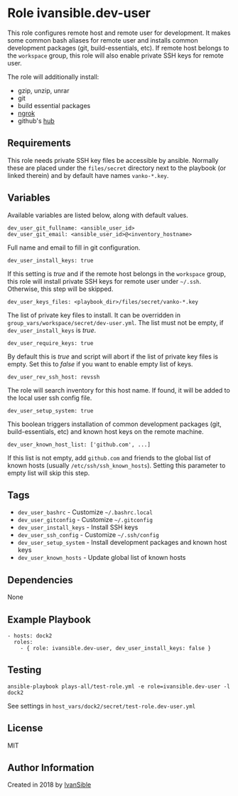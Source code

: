 # Role ivansible.dev-user

This role configures remote host and remote user for development.
It makes some common bash aliases for remote user and installs
common development packages (git, build-essentials, etc).
If remote host belongs to the `workspace` group, this role will
also enable private SSH keys for remote user.

The role will additionally install:
  - gzip, unzip, unrar
  - git
  - build essential packages
  - [ngrok](https://ngrok.com/)
  - github's [hub](https://github.com/github/hub)


## Requirements

This role needs private SSH key files be accessible by ansible.
Normally these are placed under the `files/secret` directory next to
the playbook (or linked therein) and by default have names `vanko-*.key`.


## Variables

Available variables are listed below, along with default values.


    dev_user_git_fullname: <ansible_user_id>
    dev_user_git_email: <ansible_user_id>@<inventory_hostname>

Full name and email to fill in git configuration.


    dev_user_install_keys: true

If this setting is *true* and if the remote host belongs in the
`workspace` group, this role will install private SSH keys for
remote user under `~/.ssh`. Otherwise, this step will be skipped.

    dev_user_keys_files: <playbook_dir>/files/secret/vanko-*.key

The list of private key files to install. It can be overridden in
`group_vars/workspace/secret/dev-user.yml`. The list must not be empty,
if `dev_user_install_keys` is *true*.

    dev_user_require_keys: true

By default this is _true_ and script will abort if the list of private
key files is empty. Set this to _false_ if you want to enable empty
list of keys.


    dev_user_rev_ssh_host: revssh

The role will search inventory for this host name. If found, it will
be added to the local user ssh config file.


    dev_user_setup_system: true

This boolean triggers installation of common development packages
(git, build-essentials, etc) and known host keys on the remote machine.


    dev_user_known_host_list: ['github.com', ...]

If this list is not empty, add `github.com` and friends to the global
list of known hosts (usually `/etc/ssh/ssh_known_hosts`).
Setting this parameter to empty list will skip this step.


## Tags

- `dev_user_bashrc` - Customize `~/.bashrc.local`
- `dev_user_gitconfig` - Customize `~/.gitconfig`
- `dev_user_install_keys` - Install SSH keys
- `dev_user_ssh_config` - Customize `~/.ssh/config`
- `dev_user_setup_system` - Install development packages and known host keys
- `dev_user_known_hosts` - Update global list of known hosts


## Dependencies

None


## Example Playbook

    - hosts: dock2
      roles:
        - { role: ivansible.dev-user, dev_user_install_keys: false }


## Testing

    ansible-playbook plays-all/test-role.yml -e role=ivansible.dev-user -l dock2

See settings in `host_vars/dock2/secret/test-role.dev-user.yml`


## License

MIT


## Author Information

Created in 2018 by [IvanSible](https://github.com/ivansible)

